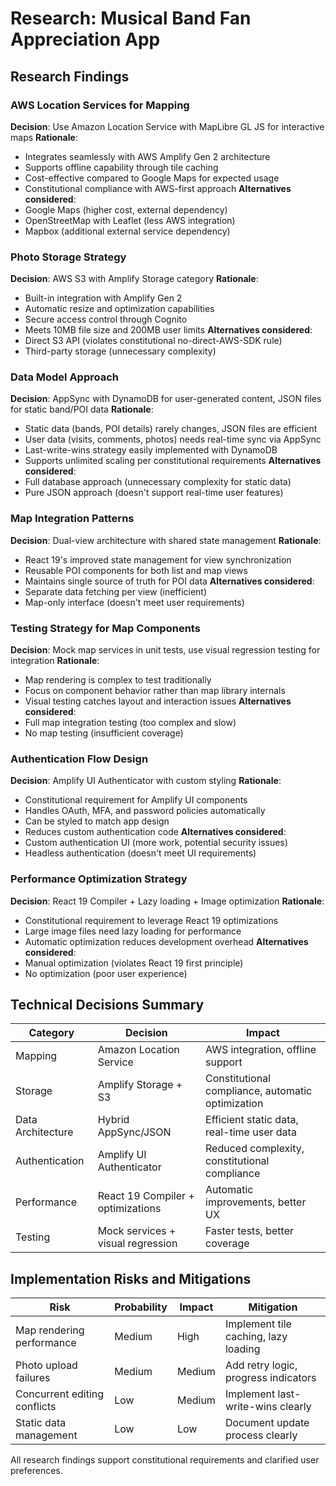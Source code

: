# Research: Musical Band Fan Appreciation App

## Research Findings

### AWS Location Services for Mapping
**Decision**: Use Amazon Location Service with MapLibre GL JS for interactive maps
**Rationale**: 
- Integrates seamlessly with AWS Amplify Gen 2 architecture
- Supports offline capability through tile caching
- Cost-effective compared to Google Maps for expected usage
- Constitutional compliance with AWS-first approach
**Alternatives considered**: 
- Google Maps (higher cost, external dependency)
- OpenStreetMap with Leaflet (less AWS integration)
- Mapbox (additional external service dependency)

### Photo Storage Strategy
**Decision**: AWS S3 with Amplify Storage category
**Rationale**:
- Built-in integration with Amplify Gen 2
- Automatic resize and optimization capabilities
- Secure access control through Cognito
- Meets 10MB file size and 200MB user limits
**Alternatives considered**:
- Direct S3 API (violates constitutional no-direct-AWS-SDK rule)
- Third-party storage (unnecessary complexity)

### Data Model Approach
**Decision**: AppSync with DynamoDB for user-generated content, JSON files for static band/POI data
**Rationale**:
- Static data (bands, POI details) rarely changes, JSON files are efficient
- User data (visits, comments, photos) needs real-time sync via AppSync
- Last-write-wins strategy easily implemented with DynamoDB
- Supports unlimited scaling per constitutional requirements
**Alternatives considered**:
- Full database approach (unnecessary complexity for static data)
- Pure JSON approach (doesn't support real-time user features)

### Map Integration Patterns
**Decision**: Dual-view architecture with shared state management
**Rationale**:
- React 19's improved state management for view synchronization
- Reusable POI components for both list and map views
- Maintains single source of truth for POI data
**Alternatives considered**:
- Separate data fetching per view (inefficient)
- Map-only interface (doesn't meet user requirements)

### Testing Strategy for Map Components
**Decision**: Mock map services in unit tests, use visual regression testing for integration
**Rationale**:
- Map rendering is complex to test traditionally
- Focus on component behavior rather than map library internals  
- Visual testing catches layout and interaction issues
**Alternatives considered**:
- Full map integration testing (too complex and slow)
- No map testing (insufficient coverage)

### Authentication Flow Design
**Decision**: Amplify UI Authenticator with custom styling
**Rationale**:
- Constitutional requirement for Amplify UI components
- Handles OAuth, MFA, and password policies automatically
- Can be styled to match app design
- Reduces custom authentication code
**Alternatives considered**:
- Custom authentication UI (more work, potential security issues)
- Headless authentication (doesn't meet UI requirements)

### Performance Optimization Strategy
**Decision**: React 19 Compiler + Lazy loading + Image optimization
**Rationale**:
- Constitutional requirement to leverage React 19 optimizations
- Large image files need lazy loading for performance
- Automatic optimization reduces development overhead
**Alternatives considered**:
- Manual optimization (violates React 19 first principle)
- No optimization (poor user experience)

## Technical Decisions Summary

| Category | Decision | Impact |
|----------|----------|---------|
| Mapping | Amazon Location Service | AWS integration, offline support |
| Storage | Amplify Storage + S3 | Constitutional compliance, automatic optimization |
| Data Architecture | Hybrid AppSync/JSON | Efficient static data, real-time user data |
| Authentication | Amplify UI Authenticator | Reduced complexity, constitutional compliance |
| Performance | React 19 Compiler + optimizations | Automatic improvements, better UX |
| Testing | Mock services + visual regression | Faster tests, better coverage |

## Implementation Risks and Mitigations

| Risk | Probability | Impact | Mitigation |
|------|------------|---------|------------|
| Map rendering performance | Medium | High | Implement tile caching, lazy loading |
| Photo upload failures | Medium | Medium | Add retry logic, progress indicators |
| Concurrent editing conflicts | Low | Medium | Implement last-write-wins clearly |
| Static data management | Low | Low | Document update process clearly |

All research findings support constitutional requirements and clarified user preferences.